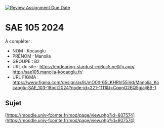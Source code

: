 [![Review Assignment Due Date](https://classroom.github.com/assets/deadline-readme-button-22041afd0340ce965d47ae6ef1cefeee28c7c493a6346c4f15d667ab976d596c.svg)](https://classroom.github.com/a/DNce7fkr)
# SAE 105 2024

À compléter :

- NOM : Kocaoglu
- PRÉNOM : Manolia
- GROUPE : B2
- URL du site : https://endearing-stardust-ec6cc5.netlify.app/ http://sae105.manolia-kocaoglu.fr/
- URL FIGMA : https://www.figma.com/design/ax9UmO0Xr65LKHRhI55iVd/Manolia_Kocaoglu-SAE_103-18oct2024?node-id=221-1111&t=CqqnO2BQ5gjaij8B-1

## Sujet

[https://moodle.univ-fcomte.fr/mod/page/view.php?id=807574](https://moodle.univ-fcomte.fr/mod/page/view.php?id=807574)
